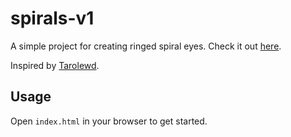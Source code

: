 # spirals-v1

A simple project for creating ringed spiral eyes.
Check it out [here](https://blissful-code.github.io/spirals-v1/).

Inspired by [Tarolewd](https://tarolewd.github.io/me/).

## Usage

Open `index.html` in your browser to get started.
